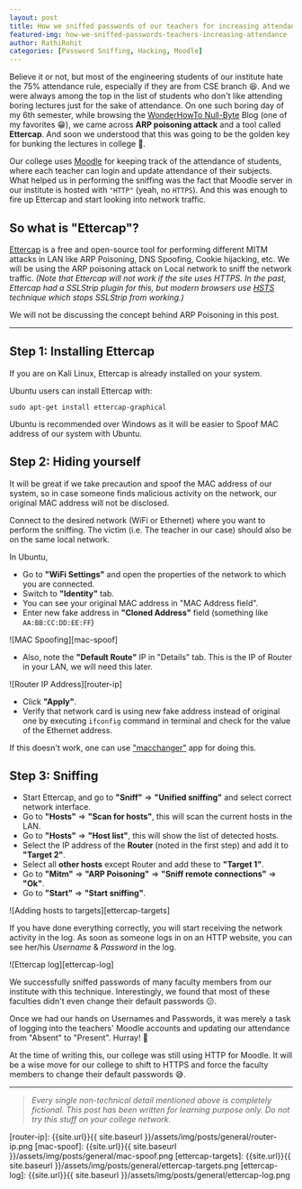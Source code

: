 ```yaml
---
layout: post
title: How we sniffed passwords of our teachers for increasing attendance
featured-img: how-we-sniffed-passwords-teachers-increasing-attendance
author: RathiRohit
categories: [Password Sniffing, Hacking, Moodle]
---
```

Believe it or not, but most of the engineering students of our institute hate the 75% attendance rule, especially if they are from CSE branch :laughing:. And we were always among the top in the list of students who don't like attending boring lectures just for the sake of attendance. On one such boring day of my 6th semester, while browsing the [WonderHowTo Null-Byte][null-byte-blog] Blog (one of my favorites :grin:), we came across **ARP poisoning attack** and a tool called **Ettercap**. And soon we understood that this was going to be the golden key for bunking the lectures in college :star2:.

Our college uses [Moodle][moodle-website] for keeping track of the attendance of students, where each teacher can login and update attendance of their subjects. What helped us in performing the sniffing was the fact that Moodle server in our institute is hosted with `"HTTP"` (yeah, no `HTTPS`). And this was enough to fire up Ettercap and start looking into network traffic.

## So what is "Ettercap"?
[Ettercap][ettercap-website] is a free and open-source tool for performing different MITM attacks in LAN like ARP Poisoning, DNS Spoofing, Cookie hijacking, etc. We will be using the ARP poisoning attack on Local network to sniff the network traffic. *(Note that Ettercap will not work if the site uses HTTPS. In the past, Ettercap had a SSLStrip plugin for this, but modern browsers use [HSTS][hsts-wikipedia] technique which stops SSLStrip from working.)*

We will not be discussing the concept behind ARP Poisoning in this post.

---

## Step 1: Installing Ettercap
If you are on Kali Linux, Ettercap is already installed on your system.

Ubuntu users can install Ettercap with:
```
sudo apt-get install ettercap-graphical
```
Ubuntu is recommended over Windows as it will be easier to Spoof MAC address of our system with Ubuntu.

## Step 2: Hiding yourself
It will be great if we take precaution and spoof the MAC address of our system, so in case someone finds malicious activity on the network, our original MAC address will not be disclosed.

Connect to the desired network (WiFi or Ethernet) where you want to perform the sniffing. The victim (i.e. The teacher in our case) should also be on the same local network.

In Ubuntu,
- Go to **"WiFi Settings"** and open the properties of the network to which you are connected.
- Switch to **"Identity"** tab.
- You can see your original MAC address in "MAC Address field".
- Enter new fake address in **"Cloned Address"** field (something like `AA:BB:CC:DD:EE:FF`)

![MAC Spoofing][mac-spoof]

- Also, note the **"Default Route"** IP in "Details" tab. This is the IP of Router in your LAN, we will need this later.

![Router IP Address][router-ip]

- Click **"Apply"**.
- Verify that network card is using new fake address instead of original one by executing `ifconfig` command in terminal and check for the value of the Ethernet address.

If this doesn't work, one can use ["macchanger"][macchanger-tutorial] app for doing this.

## Step 3: Sniffing
- Start Ettercap, and go to **"Sniff"** => **"Unified sniffing"** and select correct network interface.
- Go to **"Hosts"** => **"Scan for hosts"**, this will scan the current hosts in the LAN.
- Go to **"Hosts"** => **"Host list"**, this will show the list of detected hosts.
- Select the IP address of the **Router** (noted in the first step) and add it to **"Target 2"**.
- Select all **other hosts** except Router and add these to **"Target 1"**.
- Go to **"Mitm"** => **"ARP Poisoning"** => **"Sniff remote connections"** => **"Ok"**.
- Go to **"Start"** => **"Start sniffing"**.

![Adding hosts to targets][ettercap-targets]

If you have done everything correctly, you will start receiving the network activity in the log. As soon as someone logs in on an HTTP website, you can see her/his *Username* & *Password* in the log.

![Ettercap log][ettercap-log]

We successfully sniffed passwords of many faculty members from our institute with this technique. Interestingly, we found that most of these faculties didn't even change their default passwords :confused:.

Once we had our hands on Usernames and Passwords, it was merely a task of logging into the teachers' Moodle accounts and updating our attendance from "Absent" to "Present". Hurray! :tada:

At the time of writing this, our college was still using HTTP for Moodle. It will be a wise move for our college to shift to HTTPS and force the faculty members to change their default passwords :sweat_smile:.

---
> *Every single non-technical detail mentioned above is completely fictional. This post has been written for learning purpose only. Do not try this stuff on your college network.*

[null-byte-blog]: https://null-byte.wonderhowto.com/
[moodle-website]: https://moodle.org/
[ettercap-website]: https://www.ettercap-project.org/
[hsts-wikipedia]: https://en.wikipedia.org/wiki/HTTP_Strict_Transport_Security
[macchanger-tutorial]: https://linuxconfig.org/change-mac-address-with-macchanger-linux-command

[router-ip]: {{site.url}}{{ site.baseurl }}/assets/img/posts/general/router-ip.png
[mac-spoof]: {{site.url}}{{ site.baseurl }}/assets/img/posts/general/mac-spoof.png
[ettercap-targets]: {{site.url}}{{ site.baseurl }}/assets/img/posts/general/ettercap-targets.png
[ettercap-log]: {{site.url}}{{ site.baseurl }}/assets/img/posts/general/ettercap-log.png
